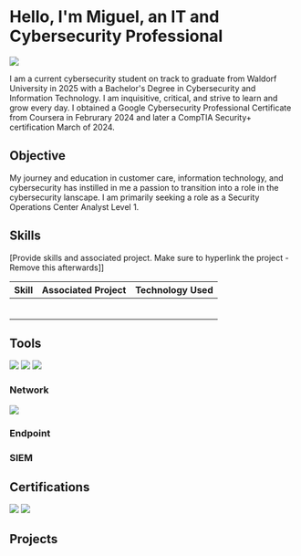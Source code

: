 
# Hello, I'm Miguel, an IT and Cybersecurity Professional

<a href="https://linkedin.com/in/miguelcamarena27"><img src="https://img.shields.io/badge/-LinkedIn-0072b1?&style=for-the-badge&logo=linkedin&logoColor=white" /></a>

I am a current cybersecurity student on track to graduate from Waldorf University in 2025 with a Bachelor's Degree in Cybersecurity and Information Technology. I am inquisitive, critical, and strive to learn and grow every day. I obtained a Google Cybersecurity Professional Certificate from Coursera in Februrary 2024 and later a CompTIA Security+ certification March of 2024.

## Objective

My journey and education in customer care, information technology, and cybersecurity has instilled in me a passion to transition into a role in the cybersecurity lanscape. I am primarily seeking a role as a Security Operations Center Analyst Level 1. 

## Skills
[Provide skills and associated project. Make sure to hyperlink the project - Remove this afterwards]]

| Skill                                         | Associated Project         | Technology Used |
|-----------------------------------------------|----------------------------|---------------- |
| | |
| | |
| | |
| | |
| | |
| | |

## Tools
<img src="https://img.shields.io/badge/Microsoft%20Azure-0089D6?style=for-the-badge&logo=microsoft-azure&logoColor=white" />
<img src="https://img.shields.io/badge/Microsoft%20Active%20Directory-0066CC?style=for-the-badge&logo=active-directory&logoColor=white" />
<img src="https://img.shields.io/badge/MySQL-4479A1?style=for-the-badge&logo=mysql&logoColor=white" />

### Network
<div>
    <img src="https://img.shields.io/badge/-Wireshark-1679A7?&style=for-the-badge&logo=Wireshark&logoColor=white" />
</div>

### Endpoint
<div>

</div>

### SIEM
<div>

</div>

## Certifications
<img src="https://img.shields.io/badge/-Security%2B-FF0000?&style=for-the-badge&logo=CompTIA&logoColor=white" />
<img src="https://img.shields.io/badge/Google%20Cybersecurity%20Professional%20Certificate-blue?style=for-the-badge&logo=google&logoColor=white" />

</div>

## Projects

